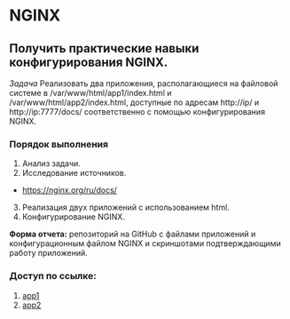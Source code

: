 # NGINX
## Получить практические навыки конфигурирования NGINX.

*Задача* Реализовать два приложения, располагающиеся на файловой системе в /var/www/html/app1/index.html и /var/www/html/app2/index.html, доступные по адресам http://ip/ и http://ip:7777/docs/ соответственно с помощью конфигурирования NGINX.

### Порядок выполнения
1. Анализ задачи.
2. Исследование источников.
- https://nginx.org/ru/docs/
3. Реализация двух приложений с использованием html.
4. Конфигурирование NGINX.

**Форма отчета:** репозиторий на GitHub с файлами приложений и конфигурационным файлом NGINX и скриншотами подтверждающими работу приложений.

### Доступ по ссылке:
1. [app1](http://143.198.70.213/)
2. [app2](http://143.198.70.213:7777/docs/)
